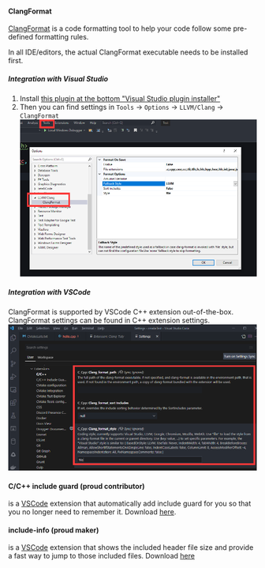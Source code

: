<a name="addtional-tooling"></a>

[//]: # (## Addtional Tooling)

<a name="clangformat"></a>

#### ClangFormat

<a href="https://clang.llvm.org/docs/ClangFormat.html" target="_blan">ClangFormat</a> is a code formatting tool to help your code follow some pre-defined formatting rules.

In all IDE/editors, the actual ClangFormat executable needs to be installed first.

<a name="integration-with-visual-studio-2"></a>

##### Integration with Visual Studio

1. Install <a href="https://llvm.org/builds/" target="_blank"> this plugin at the bottom "Visual Studio plugin installer" </a>
2. Then you can find settings in `Tools` -> `Options` -> `LLVM/Clang` -> `ClangFormat`
   ![](https://github.com/soulimane-mammar/oop_cpp_course/blob/main/screenshots/Tooling/ClangFormat/ClangFormat-VS.png?raw=true)

<a name="integration-with-vscode-2"></a>

##### Integration with VSCode

ClangFormat is supported by VSCode C++ extension out-of-the-box.
ClangFormat settings can be found in C++ extension settings.
![](https://github.com/soulimane-mammar/oop_cpp_course/blob/main/screenshots/Tooling/ClangFormat/ClangFormat-vscode.png?raw=true)

<a name="cc-include-guard-proud-contributor"></a>

#### C/C++ include guard (proud contributor)

is a [VSCode](#setting-up-vscode) extension that automatically add include guard for you so that you no longer need to remember it. Download <a href="https://marketplace.visualstudio.com/items?itemName=akiramiyakoda.cppincludeguard" target="_blank">here</a>.

<a name="include-info-proud-maker"></a>

#### include-info (proud maker)

is a [VSCode](#setting-up-vscode) extension that shows the included header file size and provide a fast way to jump to those included files. Download <a href="https://marketplace.visualstudio.com/items?itemName=HO-COOH.include-info" target="_blank">here</a>

